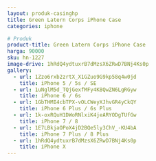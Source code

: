 ```yaml
---
layout: produk-casinghp
title: Green Latern Corps iPhone Case
categories: iphone

# Produk
product-title: Green Latern Corps iPhone Case
harga: 90000
sku: hn-1227
image-drive: 1hRdQ4ydtuxrB7dMzsX6ZRwD7BNj4Ks0p
gallery:
  - url: 1Zzo6rxb2zrtX_X1GZuo9G9kp58q4w0jd
    title: iPhone 5 / 5s / SE
  - url: 1uNglM5d_TQjGexfMFy4K8QwZN6LgRGyw
    title: iPhone 6 / 6s
  - url: 1GbTHMI4cbTPX-vOLCWeyXJhvGR4yCkQY
    title: iPhone 6 Plus / 6s Plus
  - url: 1k-oxRQuH1DWoRNlxiK4jeARYODgTUfGw
    title: iPhone 7 / 8
  - url: 1E7LBkjaOPoX4jD2BQe5ly3ChV_-KU4bA
    title: iPhone 7 Plus / 8 Plus
  - url: 1hRdQ4ydtuxrB7dMzsX6ZRwD7BNj4Ks0p
    title: iPhone X
---
```

